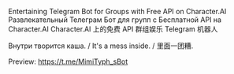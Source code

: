 Entertaining Telegram Bot for Groups with Free API on Character.AI
Развлекательный Телеграм Бот для групп с Бесплатной API на Character.AI
Character.AI 上的免费 API 群组娱乐 Telegram 机器人

Внутри творится каша. / It's a mess inside. / 里面一团糟.

Preview: https://t.me/MimiTyph_sBot

